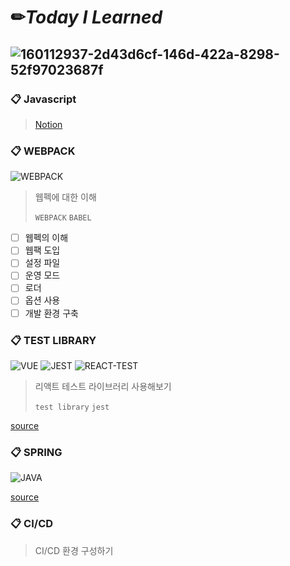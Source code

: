 # ✏*Today I Learned*

![160112937-2d43d6cf-146d-422a-8298-52f97023687f](https://user-images.githubusercontent.com/22098393/160238714-8bd28434-ad61-476a-83ac-008847834ce8.png)
---

### 📋 Javascript

> [Notion](https://swamp-tracker-c42.notion.site/JavaScript-b8cf3530448b47ba99bf4b0e89c474a7)

### 📋 WEBPACK
  ![WEBPACK][webpack-url]
> 웹펙에 대한 이해
>
> `WEBPACK` `BABEL`

- [ ] 웹펙의 이해
- [ ] 웹팩 도입
- [ ] 설정 파일
- [ ] 운영 모드
- [ ] 로더
- [ ] 옵션 사용
- [ ] 개발 환경 구축

### 📋 TEST LIBRARY 

![VUE][vue-url]
![JEST][jest-url]
![REACT-TEST][react-test-url]

> 리액트 테스트 라이브러리 사용해보기
>
> `test library` `jest`

[source](https://github.com/asci-00/TIL/tree/main/react-test/jest-test)

### 📋 SPRING 
  ![JAVA][java-url]

[source](https://github.com/asci-00/spring-basic)

### 📋 CI/CD

> CI/CD 환경 구성하기

[vue-url]: https://shields.io/badge/react.js-17.0.2-blue?style=for-the-badge
[jest-url]: https://shields.io/badge/jest-5.14.1-orange?style=for-the-badge
[react-test-url]: https://shields.io/badge/testing_library-11.2.7-orange?style=for-the-badge
[webpack-url]: https://shields.io/badge/WEBPACK-v5.70.0-blue?style=for-the-badge
[java-url]: https://shields.io/badge/JAVA-v8-orange?style=for-the-badge
